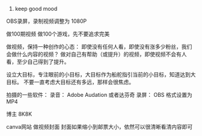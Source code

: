 1. keep good mood

OBS录屏，录制视频调整为 1080P

做100期视频
做100个游戏，先不要追求完美

做视频，保持一种创作的心态：
即使没有任何人看，即使没有涨多少粉丝，我们会做什么内容的视频？
做对自己有帮助（或提升）的视频，即使视频不会有人看，至少自己得到了提升。

设立大目标，专注眼前的小目标，大目标作为船舵指引当前的小目标，知道达到大目标。
不要一直考虑大目标还有多远，那样会很焦虑。


拍摄的一些软件：
录音： Adobe Audation 或者达芬奇
录屏： OBS 格式设置为MP4

博主 8K8K

canva网站 做视频封面
封面如果缩小到邮票大小，依然可以很清晰看清内容即可
